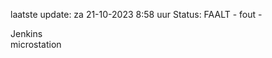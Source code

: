 laatste update: 
za 21-10-2023  8:58   uur 
Status: FAALT - fout - 
<div class="service R">Jenkins</div><div class="service Y">microstation</div>